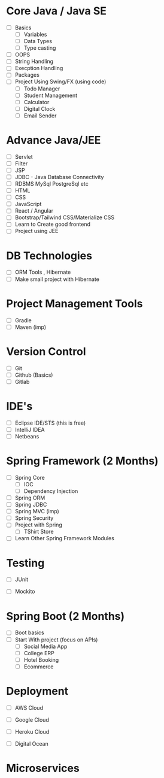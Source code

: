 # Core Java / Java SE
- [ ] Basics
	- [ ] Variables
	- [ ] Data Types
	- [ ] Type casting
- [ ] OOPS
- [ ] String Handling
- [ ] Execption Handling
- [ ] Packages
- [ ] Project Using Swing/FX (using code)
	- [ ] Todo Manager
	- [ ] Student Management
	- [ ] Calculator
	- [ ] Digital Clock
	- [ ] Email Sender
	
# Advance Java/JEE
- [ ] Servlet
- [ ] Filter
- [ ] JSP
- [ ] JDBC - Java Database Connectivity
- [ ] RDBMS MySql PostgreSql etc
- [ ] HTML
- [ ] CSS
- [ ] JavaScript
- [ ] React / Angular
- [ ] Bootstrap/Tailwind CSS/Materialize CSS
- [ ] Learn to Create good frontend
- [ ] Project using JEE

# DB Technologies
- [ ]  ORM Tools , Hibernate
- [ ] Make small project with Hibernate

# Project Management Tools
- [ ] Gradle
- [ ] Maven (imp)

# Version Control
- [ ] Git
- [ ] Github (Basics)
- [ ] Gitlab

# IDE's
- [ ] Eclipse IDE/STS (this is free)
- [ ] IntelliJ IDEA
- [ ] Netbeans

# Spring Framework (2 Months)
- [ ] Spring Core
	- [ ] IOC
	- [ ] Dependency Injection
- [ ] Spring ORM
- [ ] Spring JDBC
- [ ] Spring MVC (imp)
- [ ] Spring Security
- [ ] Project with Spring
	- [ ] TShirt Store
- [ ] Learn Other Spring Framework Modules

# Testing
- [ ] JUnit
- [ ] Mockito




# Spring Boot (2 Months)
- [ ] Boot basics
- [ ] Start With project (focus on APIs)
	- [ ] Social Media App
	- [ ] College ERP
	- [ ] Hotel Booking
	- [ ] Ecommerce

# Deployment
- [ ] AWS Cloud
- [ ] Google Cloud
- [ ] Heroku Cloud
- [ ] Digital Ocean



# Microservices
